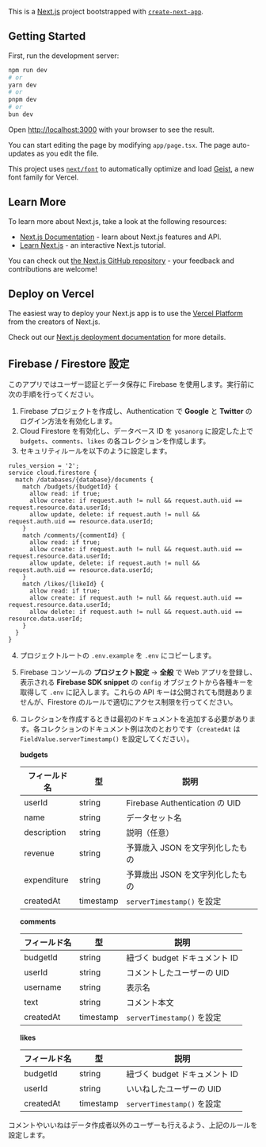 This is a [Next.js](https://nextjs.org) project bootstrapped with [`create-next-app`](https://nextjs.org/docs/app/api-reference/cli/create-next-app).

## Getting Started

First, run the development server:

```bash
npm run dev
# or
yarn dev
# or
pnpm dev
# or
bun dev
```

Open [http://localhost:3000](http://localhost:3000) with your browser to see the result.

You can start editing the page by modifying `app/page.tsx`. The page auto-updates as you edit the file.

This project uses [`next/font`](https://nextjs.org/docs/app/building-your-application/optimizing/fonts) to automatically optimize and load [Geist](https://vercel.com/font), a new font family for Vercel.

## Learn More

To learn more about Next.js, take a look at the following resources:

- [Next.js Documentation](https://nextjs.org/docs) - learn about Next.js features and API.
- [Learn Next.js](https://nextjs.org/learn) - an interactive Next.js tutorial.

You can check out [the Next.js GitHub repository](https://github.com/vercel/next.js) - your feedback and contributions are welcome!

## Deploy on Vercel

The easiest way to deploy your Next.js app is to use the [Vercel Platform](https://vercel.com/new?utm_medium=default-template&filter=next.js&utm_source=create-next-app&utm_campaign=create-next-app-readme) from the creators of Next.js.

Check out our [Next.js deployment documentation](https://nextjs.org/docs/app/building-your-application/deploying) for more details.

## Firebase / Firestore 設定

このアプリではユーザー認証とデータ保存に Firebase を使用します。実行前に次の手順を行ってください。

1. Firebase プロジェクトを作成し、Authentication で **Google** と **Twitter** のログイン方法を有効化します。
2. Cloud Firestore を有効化し、データベース ID を `yosanorg` に設定した上で `budgets`、`comments`、`likes` の各コレクションを作成します。
3. セキュリティルールを以下のように設定します。

```text
rules_version = '2';
service cloud.firestore {
  match /databases/{database}/documents {
    match /budgets/{budgetId} {
      allow read: if true;
      allow create: if request.auth != null && request.auth.uid == request.resource.data.userId;
      allow update, delete: if request.auth != null && request.auth.uid == resource.data.userId;
    }
    match /comments/{commentId} {
      allow read: if true;
      allow create: if request.auth != null && request.auth.uid == request.resource.data.userId;
      allow update, delete: if request.auth != null && request.auth.uid == resource.data.userId;
    }
    match /likes/{likeId} {
      allow read: if true;
      allow create: if request.auth != null && request.auth.uid == request.resource.data.userId;
      allow delete: if request.auth != null && request.auth.uid == resource.data.userId;
    }
  }
}
```

4. プロジェクトルートの `.env.example` を `.env` にコピーします。
5. Firebase コンソールの **プロジェクト設定** → **全般** で Web アプリを登録し、表示される **Firebase SDK snippet** の `config` オブジェクトから各種キーを取得して `.env` に記入します。これらの API キーは公開されても問題ありませんが、Firestore のルールで適切にアクセス制限を行ってください。
6. コレクションを作成するときは最初のドキュメントを追加する必要があります。各コレクションのドキュメント例は次のとおりです（`createdAt` は `FieldValue.serverTimestamp()` を設定してください）。

   **budgets**

   | フィールド名 | 型        | 説明                             |
   | ------------ | --------- | -------------------------------- |
   | userId       | string    | Firebase Authentication の UID   |
   | name         | string    | データセット名                   |
   | description  | string    | 説明（任意）                     |
   | revenue      | string    | 予算歳入 JSON を文字列化したもの |
   | expenditure  | string    | 予算歳出 JSON を文字列化したもの |
   | createdAt    | timestamp | `serverTimestamp()` を設定        |

   **comments**

   | フィールド名 | 型        | 説明                               |
   | ------------ | --------- | ---------------------------------- |
   | budgetId     | string    | 紐づく budget ドキュメント ID       |
   | userId       | string    | コメントしたユーザーの UID         |
   | username     | string    | 表示名                             |
   | text         | string    | コメント本文                       |
   | createdAt    | timestamp | `serverTimestamp()` を設定          |

   **likes**

   | フィールド名 | 型     | 説明                         |
   | ------------ | ------ | ---------------------------- |
   | budgetId     | string | 紐づく budget ドキュメント ID |
   | userId       | string | いいねしたユーザーの UID     |
   | createdAt    | timestamp | `serverTimestamp()` を設定    |

コメントやいいねはデータ作成者以外のユーザーも行えるよう、上記のルールを設定します。
